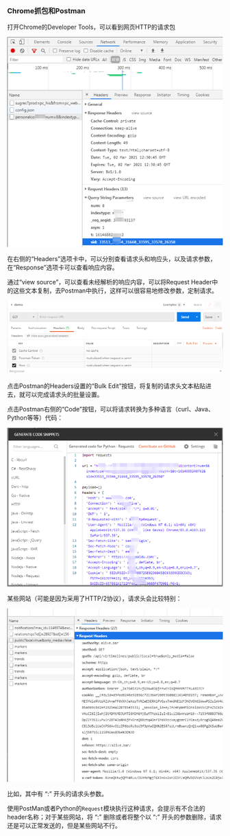 ### Chrome抓包和Postman

打开Chrome的Developer Tools，可以看到网页HTTP的请求包

![1614688478452](/assets/1614688178452.png)

在右侧的“Headers”选项卡中，可以分别查看请求头和响应头，以及请求参数，在“Response”选项卡可以查看响应内容。

通过“view source”，可以查看未经解析的响应内容，可以将Request Header中的这些文本复制，去Postman中执行，这样可以很容易地修改参数，定制请求。

![1614688810957](/assets/1614688810957.png)

点击Postman的Headers设置的“Bulk Edit”按钮，将复制的请求头文本粘贴进去，就可以完成请求头的批量设置。

点击Postman右侧的“Code”按钮，可以将请求转换为多种语言（curl、Java、Python等等）代码：

![1614689165532](/assets/1614689165532.png)

某些网站（可能是因为采用了HTTP/2协议），请求头会比较特别：

![1614689290266](/assets/1614689290266.png)

比如，其中有 “:” 开头的请求头参数。

使用PostMan或者Python的`Request`模块执行这种请求，会提示有不合法的header名称；对于某些网站，将 “:” 删除或者将整个以 “:” 开头的参数删除，请求还是可以正常发送的，但是某些网站不行。
